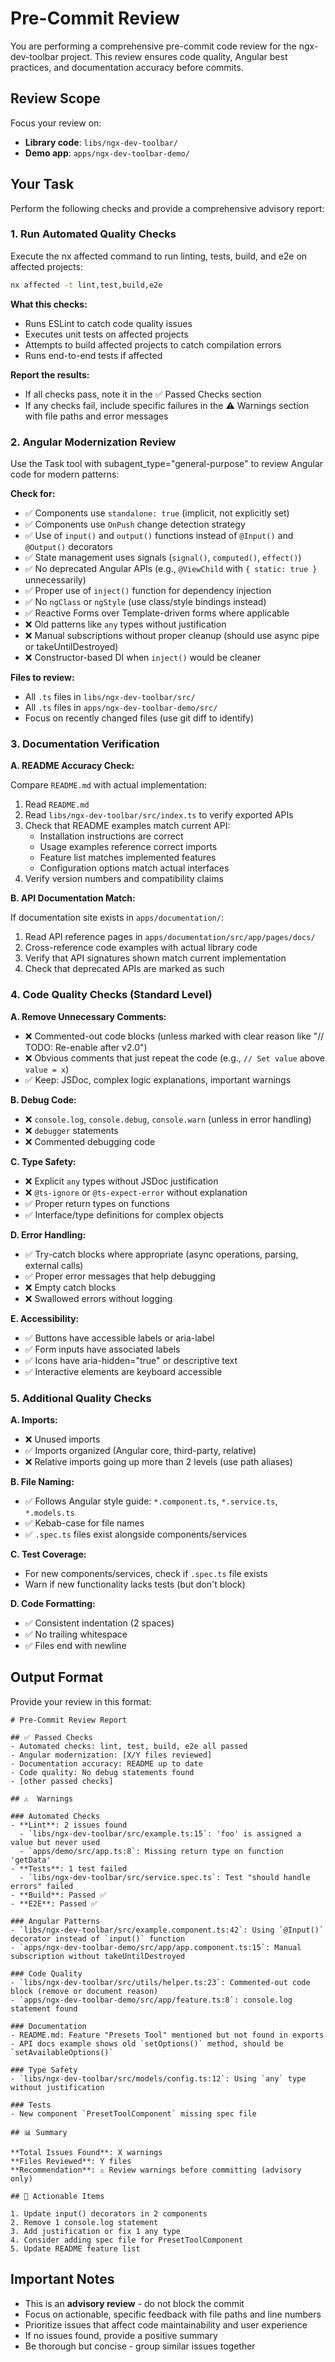 # Pre-Commit Review

You are performing a comprehensive pre-commit code review for the ngx-dev-toolbar project. This review ensures code quality, Angular best practices, and documentation accuracy before commits.

## Review Scope

Focus your review on:
- **Library code**: `libs/ngx-dev-toolbar/`
- **Demo app**: `apps/ngx-dev-toolbar-demo/`

## Your Task

Perform the following checks and provide a comprehensive advisory report:

### 1. Run Automated Quality Checks

Execute the nx affected command to run linting, tests, build, and e2e on affected projects:

```bash
nx affected -t lint,test,build,e2e
```

**What this checks:**
- Runs ESLint to catch code quality issues
- Executes unit tests on affected projects
- Attempts to build affected projects to catch compilation errors
- Runs end-to-end tests if affected

**Report the results:**
- If all checks pass, note it in the ✅ Passed Checks section
- If any checks fail, include specific failures in the ⚠️ Warnings section with file paths and error messages

### 2. Angular Modernization Review

Use the Task tool with subagent_type="general-purpose" to review Angular code for modern patterns:

**Check for:**
- ✅ Components use `standalone: true` (implicit, not explicitly set)
- ✅ Components use `OnPush` change detection strategy
- ✅ Use of `input()` and `output()` functions instead of `@Input()` and `@Output()` decorators
- ✅ State management uses signals (`signal()`, `computed()`, `effect()`)
- ✅ No deprecated Angular APIs (e.g., `@ViewChild` with `{ static: true }` unnecessarily)
- ✅ Proper use of `inject()` function for dependency injection
- ✅ No `ngClass` or `ngStyle` (use class/style bindings instead)
- ✅ Reactive Forms over Template-driven forms where applicable
- ❌ Old patterns like `any` types without justification
- ❌ Manual subscriptions without proper cleanup (should use async pipe or takeUntilDestroyed)
- ❌ Constructor-based DI when `inject()` would be cleaner

**Files to review:**
- All `.ts` files in `libs/ngx-dev-toolbar/src/`
- All `.ts` files in `apps/ngx-dev-toolbar-demo/src/`
- Focus on recently changed files (use git diff to identify)

### 3. Documentation Verification

**A. README Accuracy Check:**

Compare `README.md` with actual implementation:
1. Read `README.md`
2. Read `libs/ngx-dev-toolbar/src/index.ts` to verify exported APIs
3. Check that README examples match current API:
   - Installation instructions are correct
   - Usage examples reference correct imports
   - Feature list matches implemented features
   - Configuration options match actual interfaces
4. Verify version numbers and compatibility claims

**B. API Documentation Match:**

If documentation site exists in `apps/documentation/`:
1. Read API reference pages in `apps/documentation/src/app/pages/docs/`
2. Cross-reference code examples with actual library code
3. Verify that API signatures shown match current implementation
4. Check that deprecated APIs are marked as such

### 4. Code Quality Checks (Standard Level)

**A. Remove Unnecessary Comments:**
- ❌ Commented-out code blocks (unless marked with clear reason like "// TODO: Re-enable after v2.0")
- ❌ Obvious comments that just repeat the code (e.g., `// Set value` above `value = x`)
- ✅ Keep: JSDoc, complex logic explanations, important warnings

**B. Debug Code:**
- ❌ `console.log`, `console.debug`, `console.warn` (unless in error handling)
- ❌ `debugger` statements
- ❌ Commented debugging code

**C. Type Safety:**
- ❌ Explicit `any` types without JSDoc justification
- ❌ `@ts-ignore` or `@ts-expect-error` without explanation
- ✅ Proper return types on functions
- ✅ Interface/type definitions for complex objects

**D. Error Handling:**
- ✅ Try-catch blocks where appropriate (async operations, parsing, external calls)
- ✅ Proper error messages that help debugging
- ❌ Empty catch blocks
- ❌ Swallowed errors without logging

**E. Accessibility:**
- ✅ Buttons have accessible labels or aria-label
- ✅ Form inputs have associated labels
- ✅ Icons have aria-hidden="true" or descriptive text
- ✅ Interactive elements are keyboard accessible

### 5. Additional Quality Checks

**A. Imports:**
- ❌ Unused imports
- ✅ Imports organized (Angular core, third-party, relative)
- ❌ Relative imports going up more than 2 levels (use path aliases)

**B. File Naming:**
- ✅ Follows Angular style guide: `*.component.ts`, `*.service.ts`, `*.models.ts`
- ✅ Kebab-case for file names
- ✅ `.spec.ts` files exist alongside components/services

**C. Test Coverage:**
- For new components/services, check if `.spec.ts` file exists
- Warn if new functionality lacks tests (but don't block)

**D. Code Formatting:**
- ✅ Consistent indentation (2 spaces)
- ✅ No trailing whitespace
- ✅ Files end with newline

## Output Format

Provide your review in this format:

```
# Pre-Commit Review Report

## ✅ Passed Checks
- Automated checks: lint, test, build, e2e all passed
- Angular modernization: [X/Y files reviewed]
- Documentation accuracy: README up to date
- Code quality: No debug statements found
- [other passed checks]

## ⚠️  Warnings

### Automated Checks
- **Lint**: 2 issues found
  - `libs/ngx-dev-toolbar/src/example.ts:15`: 'foo' is assigned a value but never used
  - `apps/demo/src/app.ts:8`: Missing return type on function 'getData'
- **Tests**: 1 test failed
  - `libs/ngx-dev-toolbar/src/service.spec.ts`: Test "should handle errors" failed
- **Build**: Passed ✅
- **E2E**: Passed ✅

### Angular Patterns
- `libs/ngx-dev-toolbar/src/example.component.ts:42`: Using `@Input()` decorator instead of `input()` function
- `apps/ngx-dev-toolbar-demo/src/app/app.component.ts:15`: Manual subscription without takeUntilDestroyed

### Code Quality
- `libs/ngx-dev-toolbar/src/utils/helper.ts:23`: Commented-out code block (remove or document reason)
- `apps/ngx-dev-toolbar-demo/src/app/feature.ts:8`: console.log statement found

### Documentation
- README.md: Feature "Presets Tool" mentioned but not found in exports
- API docs example shows old `setOptions()` method, should be `setAvailableOptions()`

### Type Safety
- `libs/ngx-dev-toolbar/src/models/config.ts:12`: Using `any` type without justification

### Tests
- New component `PresetToolComponent` missing spec file

## 📊 Summary

**Total Issues Found**: X warnings
**Files Reviewed**: Y files
**Recommendation**: ⚠️ Review warnings before committing (advisory only)

## 🎯 Actionable Items

1. Update input() decorators in 2 components
2. Remove 1 console.log statement
3. Add justification or fix 1 any type
4. Consider adding spec file for PresetToolComponent
5. Update README feature list
```

## Important Notes

- This is an **advisory review** - do not block the commit
- Focus on actionable, specific feedback with file paths and line numbers
- Prioritize issues that affect code maintainability and user experience
- If no issues found, provide a positive summary
- Be thorough but concise - group similar issues together
